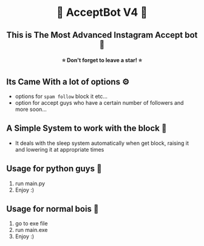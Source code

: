 <h1 align="center">🤖 AcceptBot V4 🤖</h1>
<h2 align="center">This is The Most Advanced Instagram Accept bot 🤖</h2>
<h4 align="center">⭐ Don't forget to leave a star! ⭐</h4>


## Its Came With a lot of options ⚙️
* options for `spam follow` block it etc...
* option for accept guys who have a certain number of followers and more soon...

## A Simple System to work with the block 🚫
* It deals with the sleep system automatically when get block, raising it and lowering it at appropriate times

## Usage for python guys 🐍
1. run main.py
2. Enjoy :)

## Usage for normal bois 👨
1. go to exe file
2. run main.exe
3. Enjoy :)


